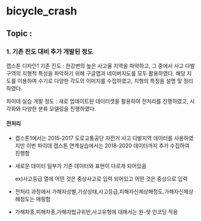 # bicycle_crash

## Topic :

### 1. 기존 진도 대비 추가 개발된 정도
캡스톤 디자인1 기존 진도 : 한강변의 높은 사고율 지역을 파악하고, 그 중에서 사고 다발 구역의 지형적 특성을 파악하기 위해 구글맵과 네이버지도를 모두 활용하였다. 해당 지도를 이용하여 수기로 다양한 각도의 이미지를 수집하였고, 지형의 특징을 설명 및 정리하였다.

파이데 실습 개발 정도 : 새로 업데이트된 데이터셋을 활용하여 전처리를 진행하였고, 시각화와 다양한 분류 모델링을 진행하였다. 



#### 전처리
- 캡스톤1에서는 2015-2017 도로교통공단 자전거 사고 다발지역 데이터를 사용하였지만
이번 파이데 캡스톤 연계실습에서는 2018-2020 데이터까지 추가 수집하여 진행함
- 새로운 데이터 일부가 기존 데이터와 표현이 다르게 되어있음

  ex)사고등급 열에 어떤 것은 중상사고로 입력 되어있고 어떤 것은 중상으로 입력

- 전처리 과정에서 가해자성별,기상상태,사고등급,피해자신체상해정도,가해자신체상해정도는 매핑함
- 가해차종,피해차종,가해자법규위반,사고유형에 대해서는 원-핫 인코딩 적용

